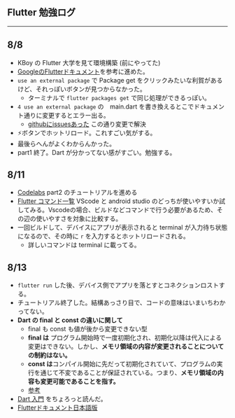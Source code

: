 ## Flutter 勉強ログ
---
## 8/8
- KBoy の Flutter 大学を見て環境構築 (前にやってた)
- [GoogleのFlutterドキュメント](https://codelabs.developers.google.com/codelabs/first-flutter-app-pt1/index.html?index=..%2F..index#0)を参考に進めた。
- ```use an external package``` で Package get をクリックみたいな利賀があるけど、それっぽいボタンが見つからなかった。
    - ターミナルで ```flutter packages get``` で同じ処理ができるっぽい。
- ```4 use an external package``` の　main.dart を書き換えるとこでドキュメント通りに変更するとエラー出る。
    - [githubにissuesあった](https://github.com/flutter/flutter/issues/33752) この通り変更で解決
- ⚡ボタンでホットリロード。これすごい気がする。
- 最後らへんがよくわからんかった。
- part1 終了。Dart が分かってない感がすごい。勉強する。

## 8/11
- [Codelabs](https://codelabs.developers.google.com/codelabs/first-flutter-app-pt2/#0) part2 のチュートリアルを進める
- [Flutter コマンド一覧](https://qiita.com/kurun_pan/items/f9251b1827ce9dca9e14) VScode と android studio のどっちが使いやすいか試してみる。Vscodeの場合、ビルドなどコマンドで行う必要があるため、その辺の使いやすさを対象に比較する。
- 一回ビルドして、デバイスにアプリが表示されると terminal が入力待ち状態になるので、その時に ```r``` を入力するとホットリロードされる。
    - 詳しいコマンドは terminal に載ってる。

## 8/13
- ```flutter run``` した後、デバイス側でアプリを落とすとコネクションロストする。
- チュートリアル終了した。結構あっさり目で、コードの意味はいまいちわかってない。
- **Dart の final と const の違いに関して**
    - final も const も値が後から変更できない型
    - **final は** プログラム開始時で一度初期化され、初期化以降は代入による変更はできない。しかし、**メモリ領域の内容が変更されることについての制約はない。**
    - **const は**コンパイル開始に先だって初期化されていて、プログラムの実行を通じて不変であることが保証されている。つまり、**メモリ領域の内容も変更可能であることを指す。**
    - [参考](https://qiita.com/uehaj/items/7c07f019e05a743d1022)
- [Dart 入門](https://qiita.com/teradonburi/items/913fb8c311b9f2bdb1dd) をちょろっと読んだ。
- [Flutterドキュメント日本語版](https://flutter.ctrnost.com/)